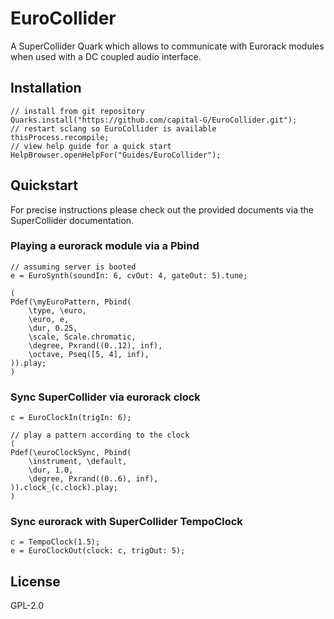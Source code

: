 # EuroCollider

A SuperCollider Quark which allows to communicate with Eurorack modules when used with a DC coupled audio interface.

## Installation

```supercollider
// install from git repository
Quarks.install("https://github.com/capital-G/EuroCollider.git");
// restart sclang so EuroCollider is available
thisProcess.recompile;
// view help guide for a quick start
HelpBrowser.openHelpFor("Guides/EuroCollider");
```

## Quickstart

For precise instructions please check out the provided documents via the SuperCollider documentation.

### Playing a eurorack module via a Pbind

```supercollider
// assuming server is booted
e = EuroSynth(soundIn: 6, cvOut: 4, gateOut: 5).tune;

(
Pdef(\myEuroPattern, Pbind(
    \type, \euro,
    \euro, e,
    \dur, 0.25,
    \scale, Scale.chromatic,
    \degree, Pxrand((0..12), inf),
    \octave, Pseq([5, 4], inf),
)).play;
)
```

### Sync SuperCollider via eurorack clock

```supercollider
c = EuroClockIn(trigIn: 6);

// play a pattern according to the clock
(
Pdef(\euroClockSync, Pbind(
    \instrument, \default,
    \dur, 1.0,
    \degree, Pxrand((0..6), inf),
)).clock_(c.clock).play;
)
```

### Sync eurorack with SuperCollider TempoClock

```supercollider
c = TempoClock(1.5);
e = EuroClockOut(clock: c, trigOut: 5);
```

## License

GPL-2.0
